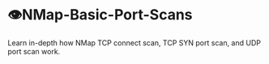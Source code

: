 # 👁️NMap-Basic-Port-Scans
Learn in-depth how NMap TCP connect scan, TCP SYN port scan, and UDP port scan work.
